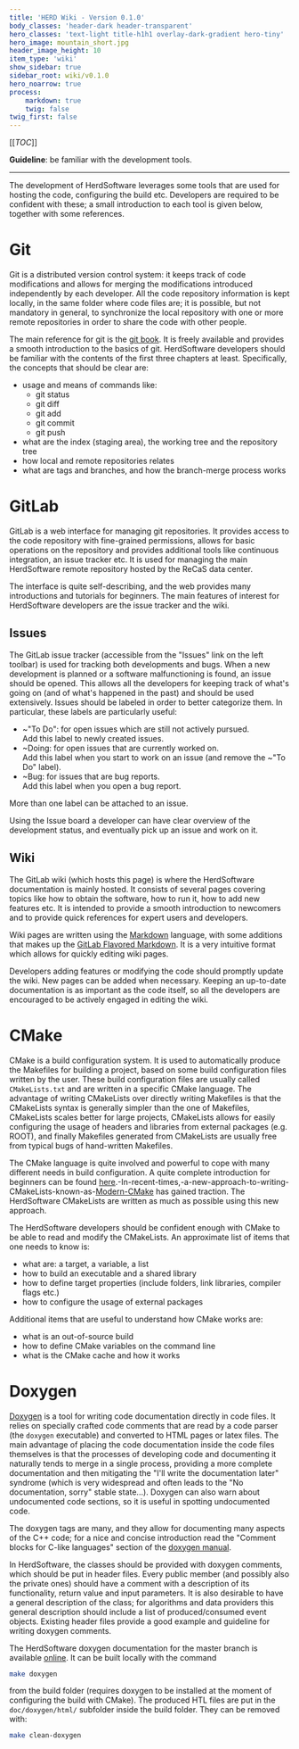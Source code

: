 ```yaml
---
title: 'HERD Wiki - Version 0.1.0'
body_classes: 'header-dark header-transparent'
hero_classes: 'text-light title-h1h1 overlay-dark-gradient hero-tiny'
hero_image: mountain_short.jpg
header_image_height: 10
item_type: 'wiki'
show_sidebar: true
sidebar_root: wiki/v0.1.0
hero_noarrow: true
process:
    markdown: true
    twig: false
twig_first: false
---
```


[[_TOC_]]

**Guideline**: be familiar with the development tools.

---

The development of HerdSoftware leverages some tools that are used for hosting the code, configuring the build etc. Developers are required to be confident with these; a small introduction to each tool is given below, together with some references.

# Git
Git is a distributed version control system: it keeps track of code modifications and allows for merging the modifications introduced independently by each developer. All the code repository information is kept locally, in the same folder where code files are; it is possible, but not mandatory in general, to synchronize the local repository with one or more remote repositories in order to share the code with other people.

The main reference for git is the [git book](https://git-scm.com/book/). It is freely available and provides a smooth introduction to the basics of git. HerdSoftware developers should be familiar with the contents of the first three chapters at least. Specifically, the concepts that should be clear are:
* usage and means of commands like:  
  * git status  
  * git diff  
  * git add  
  * git commit  
  * git push  
* what are the index (staging area), the working tree and the repository tree
* how local and remote repositories relates
* what are tags and branches, and how the branch-merge process works

# GitLab
GitLab is a web interface for managing git repositories. It provides access to the code repository with fine-grained permissions, allows for basic operations on the repository and provides additional tools like continuous integration, an issue tracker etc. It is used for managing the main HerdSoftware remote repository hosted by the ReCaS data center.

The interface is quite self-describing, and the web provides many introductions and tutorials for beginners. The main features of interest for HerdSoftware developers are the issue tracker and the wiki.

## Issues
The GitLab issue tracker (accessible from the "Issues" link on the left toolbar) is used for tracking both developments and bugs. When a new development is planned or a software malfunctioning is found, an issue should be opened. This allows all the developers for keeping track of what's going on (and of what's happened in the past) and should be used extensively. Issues should be labeled in order to better categorize them. In particular, these labels are particularly useful:
* ~"To Do": for open issues which are still not actively pursued.  
Add this label to newly created issues.  
* ~Doing: for open issues that are currently worked on.  
Add this label when you start to work on an issue (and remove the ~"To Do" label).  
* ~Bug: for issues that are bug reports.  
Add this label when you open a bug report.

More than one label can be attached to an issue.

Using the Issue board a developer can have clear overview of the development status, and eventually pick up an issue and work on it.

## Wiki
The GitLab wiki (which hosts this page) is where the HerdSoftware documentation is mainly hosted. It consists of several pages covering topics like how to obtain the software, how to run it, how to add new features etc. It is intended to provide a smooth introduction to newcomers and to provide quick references for expert users and developers.

Wiki pages are written using the [Markdown](https://spec.commonmark.org/) language, with some additions that makes up the [GitLab Flavored Markdown](https://git.recas.ba.infn.it/help/user/markdown). It is a very intuitive format which allows for quickly editing wiki pages.

Developers adding features or modifying the code should promptly update the wiki. New pages can be added when necessary. Keeping an up-to-date documentation is as important as the code itself, so all the developers are encouraged to be actively engaged in editing the wiki.

# CMake
CMake is a build configuration system. It is used to automatically produce the Makefiles for building a project, based on some build configuration files written by the user. These build configuration files are usually called `CMakeLists.txt` and are written in a specific CMake language. The advantage of writing CMakeLists over directly writing Makefiles is that the CMakeLists syntax is generally simpler than the one of Makefiles, CMakeLists scales better for large projects, CMakeLists allows for easily configuring the usage of headers and libraries from external packages (e.g. ROOT), and finally Makefiles generated from CMakeLists are usually free from typical bugs  of hand-written Makefiles.

The CMake language is quite involved and powerful to cope with many different needs in build configuration. A quite complete introduction for beginners can be found [here](https://cgold.readthedocs.io/).-In-recent-times,-a-new-approach-to-writing-CMakeLists-known-as-[Modern-CMake](https://cliutils.gitlab.io/modern-cmake) has gained traction. The HerdSoftware CMakeLists are written as much as possible using this new approach.

The HerdSoftware developers should be confident enough with CMake to be able to read and modify the CMakeLists. An approximate list of items that one needs to know is:
* what are: a target, a variable, a list
* how to build an executable and a shared library
* how to define target properties (include folders, link libraries, compiler flags etc.)
* how to configure the usage of external packages

Additional items that are useful to understand how CMake works are:

* what is an out-of-source build
* how to define CMake variables on the command line
* what is the CMake cache and how it works

# Doxygen
[Doxygen](http://www.doxygen.nl) is a tool for writing code documentation directly in code files. It relies on specially crafted code comments that are read by a code parser (the `doxygen` executable) and converted to HTML pages or latex files. The main advantage of placing the code documentation inside the code files themselves is that the processes of developing code and documenting it naturally tends to merge in a single process, providing a more complete documentation and then mitigating the "I'll write the documentation later" syndrome (which is very widespread and often leads to the "No documentation, sorry" stable state...). Doxygen can also warn about undocumented code sections, so it is useful in spotting undocumented code.

The doxygen tags are many, and they allow for documenting many aspects of the C++ code; for a nice and concise introduction read the "Comment blocks for C-like languages" section of the [doxygen manual](http://www.doxygen.nl/manual/docblocks.html#cppblock).

In HerdSoftware, the classes should be provided with doxygen comments, which should be put in header files. Every public member (and possibly also the private ones) should have a comment with a description of its functionality, return value and input parameters. It is also desirable to have a general description of the class; for algorithms and data providers this general description should include a list of produced/consumed event objects. Existing header files provide a good example and guideline for writing doxygen comments.

The HerdSoftware doxygen documentation for the master branch is available [online](https://wizard.fi.infn.it/herd/software/doxygen/master). It can be built locally with the command 
```bash
make doxygen
```
from the build folder (requires doxygen to be installed at the moment of configuring the build with CMake). The produced HTL files are put in the `doc/doxygen/html/` subfolder inside the build folder. They can be removed with:
```bash
make clean-doxygen
```
